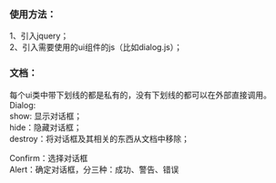 ### 使用方法：
  1、引入jquery；<br />
  2、引入需要使用的ui组件的js（比如dialog.js）；
### 文档：
  每个ui类中带下划线的都是私有的，没有下划线的都可以在外部直接调用。<br />
  Dialog:<br />
    show: 显示对话框；<br />
    hide：隐藏对话框；<br />
    destroy：将对话框及其相关的东西从文档中移除；
  
  Confirm：选择对话框<br />
  Alert：确定对话框，分三种：成功、警告、错误
    
